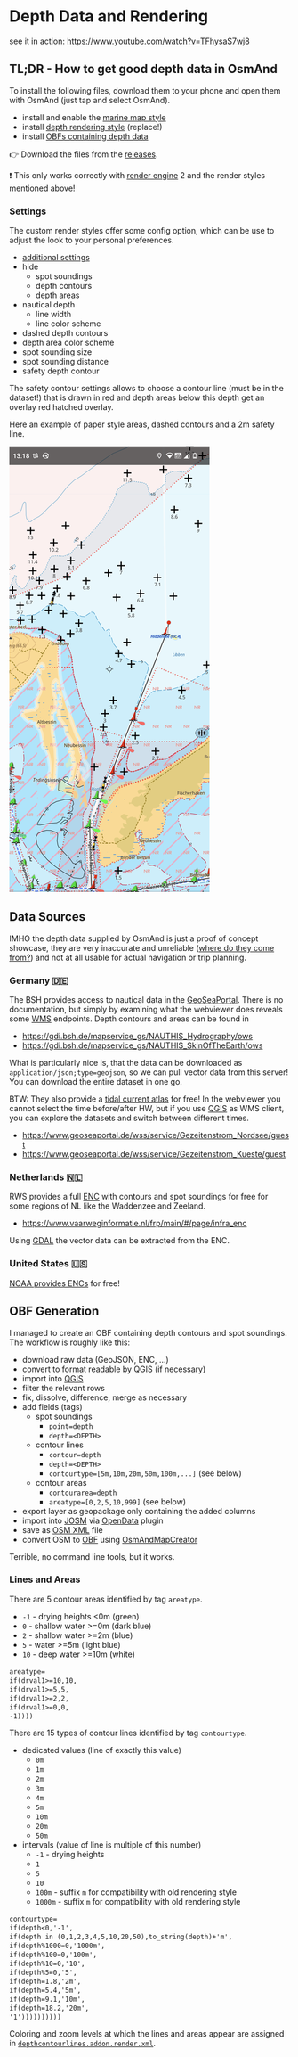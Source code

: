 # Depth Data and Rendering

see it in action: https://www.youtube.com/watch?v=TFhysaS7wj8

## TL;DR - How to get good depth data in OsmAnd

To install the following files, download them to your phone and open them with OsmAnd (just tap and select OsmAnd).

- install and enable the [marine map style](marine.render.xml)
- install [depth rendering style](depthcontourlines.addon.render.xml) (replace!)
- install [OBFs containing depth data](https://github.com/quantenschaum/mapping/releases)

:point_right: Download the files from the [releases](https://github.com/quantenschaum/mapping/releases).

:exclamation: This only works correctly with [render engine](https://osmand.net/docs/user/personal/global-settings/#map-rendering-engine) 2 and the render styles mentioned above!

### Settings

The custom render styles offer some config option, which can be use to adjust the look to your personal preferences.

- [additional settings](USAGE.md#additional-settings)
- hide
    - spot soundings
    - depth contours
    - depth areas
- nautical depth
    - line width
    - line color scheme
- dashed depth contours
- depth area color scheme
- spot sounding size
- spot sounding distance
- safety depth contour

The safety contour settings allows to choose a contour line (must be in the dataset!) that is drawn in red and depth areas below this depth get an overlay red hatched overlay.

Here an example of paper style areas, dashed contours and a 2m safety line.

![depth rendering](img/depth.png)

## Data Sources

IMHO the depth data supplied by OsmAnd is just a proof of concept showcase, they are very inaccurate and unreliable ([where do they come from?](https://github.com/osmandapp/OsmAnd/discussions/12502)) and not at all usable for actual navigation or trip planning.

### Germany 🇩🇪

The BSH provides access to nautical data in the [GeoSeaPortal](https://www.bsh.de/EN/DATA/GeoSeaPortal/geoseaportal_node.html). There is no documentation, but simply by examining what the webviewer does reveals some [WMS](https://en.wikipedia.org/wiki/Web_Map_Service) endpoints. Depth contours and areas can be found in

- https://gdi.bsh.de/mapservice_gs/NAUTHIS_Hydrography/ows
- https://gdi.bsh.de/mapservice_gs/NAUTHIS_SkinOfTheEarth/ows

What is particularly nice is, that the data can be downloaded as `application/json;type=geojson`, so we can pull vector data from this server! You can download the entire dataset in one go.

BTW: They also provide a [tidal current atlas](https://www.geoseaportal.de/mapapps/resources/apps/gezeitenstromatlas) for free! In the webviewer you cannot select the time before/after HW, but if you use [QGIS](https://www.qgis.org/) as WMS client, you can explore the datasets and switch between different times.

- https://www.geoseaportal.de/wss/service/Gezeitenstrom_Nordsee/guest
- https://www.geoseaportal.de/wss/service/Gezeitenstrom_Kueste/guest

### Netherlands 🇳🇱

RWS provides a full [ENC](https://en.wikipedia.org/wiki/Electronic_navigational_chart) with contours and spot soundings for free for some regions of NL like the Waddenzee and Zeeland.

- https://www.vaarweginformatie.nl/frp/main/#/page/infra_enc

Using [GDAL](https://gdal.org/programs/ogr2ogr.html) the vector data can be extracted from the ENC.

### United States 🇺🇸

[NOAA provides ENCs](https://charts.noaa.gov/ENCs/ENCs.shtml) for free!

## OBF Generation

I managed to create an OBF containing depth contours and spot soundings. The workflow is roughly like this:

- download raw data (GeoJSON, ENC, ...)
- convert to format readable by QGIS (if necessary)
- import into [QGIS](https://www.qgis.org/)
- filter the relevant rows
- fix, dissolve, difference, merge as necessary
- add fields (tags)
    - spot soundings
        - `point=depth`
        - `depth=<DEPTH>`
    - contour lines
        - `contour=depth`
        - `depth=<DEPTH>`
        - `contourtype=[5m,10m,20m,50m,100m,...]` (see below)
    - contour areas
        - `contourarea=depth`
        - `areatype=[0,2,5,10,999]` (see below)
- export layer as geopackage only containing the added columns
- import into [JOSM](https://josm.openstreetmap.de/) via [OpenData](https://wiki.openstreetmap.org/wiki/JOSM/Plugins/OpenData) plugin
- save as [OSM XML](https://wiki.openstreetmap.org/wiki/OSM_XML) file
- convert OSM to [OBF](https://osmand.net/docs/technical/osmand-file-formats/osmand-obf/) using [OsmAndMapCreator](https://osmand.net/docs/versions/map-creator/)

Terrible, no command line tools, but it works.

### Lines and Areas

There are 5 contour areas identified by tag `areatype`.

- `-1` - drying heights <0m (green)
- `0` - shallow water >=0m (dark blue)
- `2` - shallow water >=2m (blue)
- `5` - water >=5m (light blue)
- `10` - deep water >=10m (white)

```
areatype=
if(drval1>=10,10,
if(drval1>=5,5,
if(drval1>=2,2,
if(drval1>=0,0,
-1))))
```

There are 15 types of contour lines identified by tag `contourtype`.

- dedicated values (line of exactly this value)
    - `0m`
    - `1m`
    - `2m`
    - `3m`
    - `4m`
    - `5m`
    - `10m`
    - `20m`
    - `50m`
- intervals (value of line is multiple of this number)
    - `-1` - drying heights
    - `1`
    - `5`
    - `10`
    - `100m` - suffix `m` for compatibility with old rendering style
    - `1000m` - suffix `m` for compatibility with old rendering style

```
contourtype=
if(depth<0,'-1',
if(depth in (0,1,2,3,4,5,10,20,50),to_string(depth)+'m',
if(depth%1000=0,'1000m',
if(depth%100=0,'100m',
if(depth%10=0,'10',
if(depth%5=0,'5',
if(depth=1.8,'2m',
if(depth=5.4,'5m',
if(depth=9.1,'10m',
if(depth=18.2,'20m',
'1'))))))))))
```

Coloring and zoom levels at which the lines and areas appear are assigned in [`depthcontourlines.addon.render.xml`](depthcontourlines.addon.render.xml).
